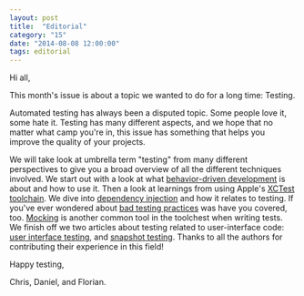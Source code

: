 ```yaml
---
layout: post
title:  "Editorial"
category: "15"
date: "2014-08-08 12:00:00"
tags: editorial
---
```


Hi all,

This month's issue is about a topic we wanted to do for a long time: Testing.

Automated testing has always been a disputed topic. Some people love it, some hate it. Testing has many different aspects, and we hope that no matter what camp you're in, this issue has something that helps you improve the quality of your projects.

We will take look at umbrella term "testing" from many different perspectives to give you a broad overview of all the different techniques involved. We start out with a look at what [behavior-driven development](TODO) is about and how to use it. Then a look at learnings from using Apple's [XCTest toolchain](TODO). We dive into [dependency injection](TODO) and how it relates to testing. If you've ever wondered about [bad testing practices](TODO) was have you covered, too. [Mocking](TODO) is another common tool in the toolchest when writing tests. We finish off we two articles about testing related to user-interface code: [user interface testing](TODO), and [snapshot testing](TODO). Thanks to all the authors for contributing their experience in this field!


Happy testing,

Chris, Daniel, and Florian.
